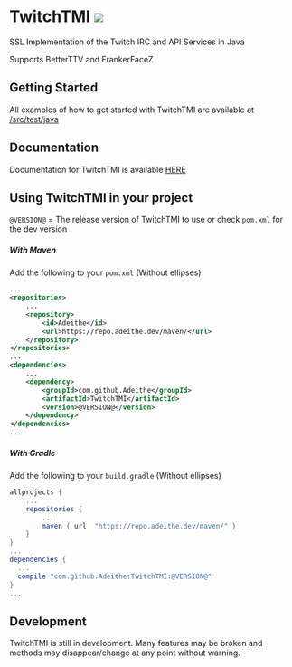 # TwitchTMI [![](https://repo.adeithe.dev/jenkins/badge?job=TwitchTMI&style=flat-square)](https://ci.adeithe.dev/job/TwitchTMI)

SSL Implementation of the Twitch IRC and API Services in Java

Supports BetterTTV and FrankerFaceZ

## Getting Started
All examples of how to get started with TwitchTMI are available at [/src/test/java](https://github.com/Adeithe/TwitchTMI/tree/master/src/test/java)

## Documentation
Documentation for TwitchTMI is available [HERE](https://jitpack.io/com/github/Adeithe/TwitchTMI/master-SNAPSHOT/javadoc)

## Using TwitchTMI in your project
`@VERSION@` = The release version of TwitchTMI to use or check `pom.xml` for the dev version
##### With Maven
Add the following to your `pom.xml` (Without ellipses)
```xml
...
<repositories>
    ...
    <repository>
        <id>Adeithe</id>
        <url>https://repo.adeithe.dev/maven/</url>
    </repository>
</repositories>
...
<dependencies>
    ...
    <dependency>
        <groupId>com.github.Adeithe</groupId>
        <artifactId>TwitchTMI</artifactId>
        <version>@VERSION@</version>
    </dependency>
</dependencies>
...
```
##### With Gradle
Add the following to your `build.gradle` (Without ellipses)
```groovy
allprojects {
    ...
    repositories {
        ...
        maven { url  "https://repo.adeithe.dev/maven/" }
    }
}
...
dependencies {
  ...
  compile "com.github.Adeithe:TwitchTMI:@VERSION@"
}
...
```

## Development
TwitchTMI is still in development. Many features may be broken and methods may disappear/change at any point without warning.
